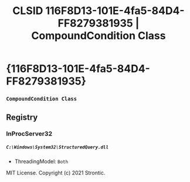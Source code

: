 ﻿---
title: "CLSID 116F8D13-101E-4fa5-84D4-FF8279381935 | CompoundCondition Class"
excerpt: What is COM-Object CLSID 116F8D13-101E-4fa5-84D4-FF8279381935?
---

# {116F8D13-101E-4fa5-84D4-FF8279381935}

### `CompoundCondition Class`

## Registry


### InProcServer32

##### `C:\Windows\System32\StructuredQuery.dll`
* ThreadingModel: `Both`

MIT License. Copyright (c) 2021 Strontic.


